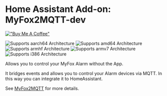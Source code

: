 # Home Assistant Add-on: MyFox2MQTT-dev

[!["Buy Me A Coffee"](https://www.buymeacoffee.com/assets/img/custom_images/orange_img.png)](https://www.buymeacoffee.com/minims)

[myfox2mqtt]: https://github.com/Minims/MyFox2MQTT

![Supports aarch64 Architecture][aarch64-shield]
![Supports amd64 Architecture][amd64-shield]
![Supports armhf Architecture][armhf-shield]
![Supports armv7 Architecture][armv7-shield]
![Supports i386 Architecture][i386-shield]

[aarch64-shield]: https://img.shields.io/badge/aarch64-yes-green.svg
[amd64-shield]: https://img.shields.io/badge/amd64-yes-green.svg
[armhf-shield]: https://img.shields.io/badge/armhf-yes-green.svg
[armv7-shield]: https://img.shields.io/badge/armv7-yes-green.svg
[i386-shield]: https://img.shields.io/badge/i386-yes-green.svg

Allows you to control your MyFox Alarm without the App.

It bridges events and allows you to control your Alarm devices via MQTT.
In this way you can integrate it to HomeAssistant.

See [MyFox2MQTT] for more details.
